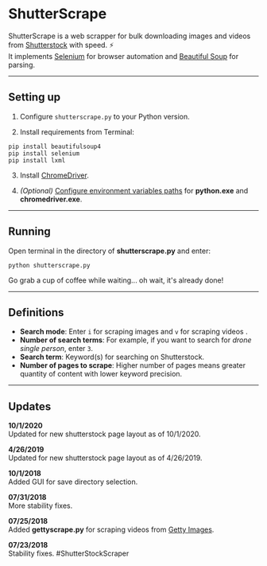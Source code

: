 # ShutterScrape

ShutterScrape is a web scrapper for bulk downloading images and videos from [Shutterstock](https://www.shutterstock.com/) with speed. ⚡</br>
It implements [Selenium](https://www.seleniumhq.org/) for browser automation and [Beautiful Soup](https://www.crummy.com/software/BeautifulSoup/bs4/doc/) for parsing.

---

## Setting up

1. Configure `shutterscrape.py` to your Python version.

2. Install requirements from Terminal:
```
pip install beautifulsoup4
pip install selenium
pip install lxml
```

3. Install [ChromeDriver](https://sites.google.com/a/chromium.org/chromedriver/downloads).

4. *(Optional)* [Configure environment variables paths](https://www.java.com/en/download/help/path.xml) for **python.exe** and **chromedriver.exe**.

---

## Running

Open terminal in the directory of **shutterscrape.py** and enter:
```
python shutterscrape.py
```
Go grab a cup of coffee while waiting... oh wait, it's already done!

---

## Definitions

* **Search mode**: Enter `i` for scraping images and `v` for scraping videos .
* **Number of search terms**: For example, if you want to search for *drone single person*, enter `3`.
* **Search term**: Keyword(s) for searching on Shutterstock.
* **Number of pages to scrape**: Higher number of pages means greater quantity of content with lower keyword precision.

---

## Updates

**10/1/2020**</br>
Updated for new shutterstock page layout as of 10/1/2020.

**4/26/2019**</br>
Updated for new shutterstock page layout as of 4/26/2019.

**10/1/2018**</br>
Added GUI for save directory selection.

**07/31/2018**</br>
More stability fixes.

**07/25/2018**</br>
Added **gettyscrape.py** for scraping videos from [Getty Images](https://www.gettyimages.com/footage/).

**07/23/2018**</br>
Stability fixes.
#ShutterStockScraper
